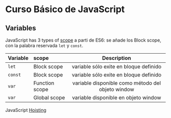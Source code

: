 # Curso Básico de JavaScript



## Variables

JavaScript has 3 types of [scope](https://www.w3schools.com/js/js_scope.asp)
a parti de ES6: se añade los Block scope, con la palabra reservada `let` y `const`.

| Variable |  scope                  | Description                                        |
|----------|:------------------------|:--------------------------------------------------:|
|  `let`   |     Block scope         | variable sólo exite en bloque definido             |
|  `const` |     Block scope         | variable sólo exite en bloque definido             |
|  `var`   |     Function scope      | variable disponible como método del objeto window  |
|  `var`   |     Global scope        | variable disponible en objeto window               |


JavaScript [Hoisting](https://www.w3schools.com/js/js_hoisting.asp)



